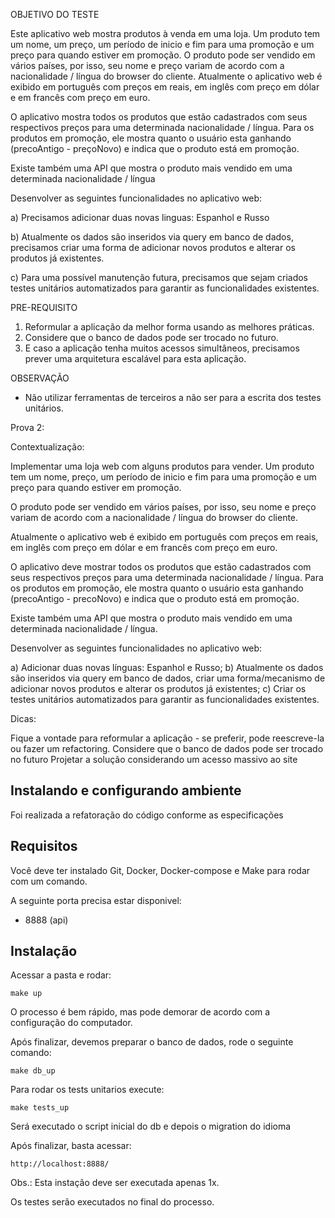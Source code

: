 
OBJETIVO DO TESTE

Este aplicativo web mostra produtos à venda em uma loja. 
Um produto tem um nome, um preço, um período de inicio e fim para uma promoção e um preço para quando estiver em promoção. 
O produto pode ser vendido em vários países, por isso, seu nome e preço variam de acordo com a nacionalidade / língua do browser do cliente. 
Atualmente o aplicativo web é exibido em português com preços em reais, em inglês com preço em dólar e em francês com preço em euro. 

O aplicativo mostra todos os produtos que estão cadastrados com seus respectivos preços para uma determinada nacionalidade / língua. Para os produtos em promoção,
ele mostra quanto o usuário esta ganhando (precoAntigo - preçoNovo) e indica que o produto está em promoção.

Existe também uma API que mostra o produto mais vendido em uma determinada nacionalidade / língua 


Desenvolver as seguintes funcionalidades no aplicativo web:

a) Precisamos adicionar duas novas linguas: Espanhol e Russo

b) Atualmente os dados são inseridos via query em banco de dados, precisamos criar uma forma de adicionar novos produtos e alterar os produtos já existentes.

c) Para uma possível manutenção futura, precisamos que sejam criados testes unitários automatizados para garantir as funcionalidades existentes.


PRE-REQUISITO

1) Reformular a aplicação da melhor forma usando as melhores práticas.
2) Considere que o banco de dados pode ser trocado no futuro.
3) E caso a aplicação tenha muitos acessos simultâneos, precisamos prever uma arquitetura escalável para esta aplicação.


OBSERVAÇÃO

* Não utilizar ferramentas de terceiros a não ser para a escrita dos testes unitários. 



Prova 2:

Contextualização:

Implementar uma loja web com alguns produtos para vender. Um produto tem um nome, preço, um período de inicio e fim para uma promoção e um preço para quando estiver em promoção.

O produto pode ser vendido em vários países, por isso, seu nome e preço variam de acordo com a nacionalidade / língua do browser do cliente.

Atualmente o aplicativo web é exibido em português com preços em reais, em inglês com preço em dólar e em francês com preço em euro.

O aplicativo deve mostrar todos os produtos que estão cadastrados com seus respectivos preços para uma determinada nacionalidade / língua. Para os produtos em promoção, ele mostra quanto o usuário esta ganhando (precoAntigo - precoNovo) e indica que o produto está em promoção.

Existe também uma API que mostra o produto mais vendido em uma determinada nacionalidade / língua.

Desenvolver as seguintes funcionalidades no aplicativo web:

a) Adicionar duas novas línguas: Espanhol e Russo;
b) Atualmente os dados são inseridos via query em banco de dados, criar uma forma/mecanismo de adicionar novos produtos e alterar os produtos já existentes;
c) Criar os testes unitários automatizados para garantir as funcionalidades existentes.

Dicas:

Fique a vontade para reformular a aplicação - se preferir, pode reescreve-la ou fazer um refactoring.
Considere que o banco de dados pode ser trocado no futuro
Projetar a solução considerando um acesso massivo ao site


## Instalando e configurando ambiente

Foi realizada a refatoração do código conforme as especificações

## Requisitos

Você deve ter instalado Git, Docker, Docker-compose e Make para rodar com um comando.

A seguinte porta precisa estar disponivel:
- 8888 (api)

## Instalação

Acessar a pasta e rodar:


```
make up
```

O processo é bem rápido, mas pode demorar de acordo com a configuração do computador.

Após finalizar, devemos preparar o banco de dados, rode o seguinte comando:


```
make db_up
```

Para rodar os tests unitarios execute:


```
make tests_up
```


Será executado o script inicial do db e depois o migration do idioma

Após finalizar, basta acessar:

``
http://localhost:8888/
``


Obs.: Esta instação deve ser executada apenas 1x.

Os testes serão executados no final do processo.

